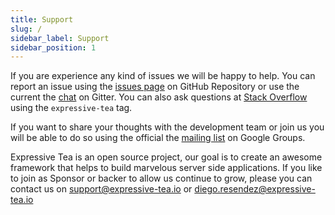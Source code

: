```yaml
---
title: Support
slug: /
sidebar_label: Support
sidebar_position: 1
---
```


If you are experience any kind of issues we will be happy to help. You can report an issue using the [issues page](https://github.com/Zero-OneiT/expresive-tea/issues) 
on GitHub Repository or use the current the [chat](https://gitter.im/Zero-OneiT/expresive-tea) on Gitter. 
You can also ask questions at [Stack Overflow](http://stackoverflow.com/tags/expressive-tea) using the `expressive-tea` tag.

If you want to share your thoughts with the development team or join us you will be able to do so using the official the 
[mailing list](https://groups.google.com/forum/#!forum/expressive-tea/) on Google Groups.

Expressive Tea is an open source project, our goal is to create an awesome framework that helps to build marvelous server 
side applications. If you like to join as Sponsor or backer to allow us continue to grow, please you can contact us 
on support@expressive-tea.io or diego.resendez@expressive-tea.io